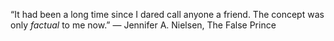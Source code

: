 “It had been a long time since I dared call anyone a friend. The concept was only *factual* to me now.”
― Jennifer A. Nielsen, The False Prince
